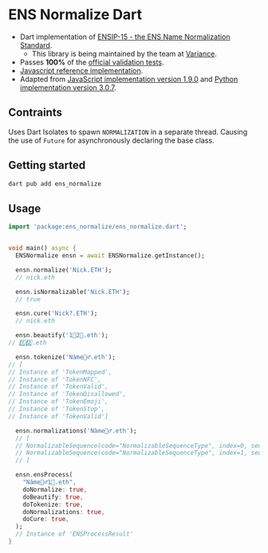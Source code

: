 # ENS Normalize Dart

* Dart implementation of [ENSIP-15 - the ENS Name Normalization Standard](https://docs.ens.domains/ens-improvement-proposals/ensip-15-normalization-standard).
  * This library is being maintained by the team at [Variance](https://variance.space).
* Passes **100%** of the [official validation tests](https://github.com/adraffy/ens-normalize.js/tree/main/validate).
* [Javascript reference implementation](https://github.com/adraffy/ens-normalize.js).
* Adapted from [JavaScript implementation version 1.9.0](https://github.com/adraffy/ens-normalize.js/tree/562d3f6d8cf28caf042d7163e3aa522dfcd925dc) and [Python implementation version 3.0.7](https://github.com/namehash/ens-normalize-python/tree/0f93e5b06c55eeaac9d046a4c9696cb968af4fc5).

## Contraints

Uses Dart Isolates to spawn `NORMALIZATION` in a separate thread. Causing the use of `Future` for asynchronously declaring the base class.

## Getting started

```sh
dart pub add ens_normalize
```

## Usage

```dart
import 'package:ens_normalize/ens_normalize.dart';


void main() async {
  ENSNormalize ensn = await ENSNormalize.getInstance();

  ensn.normalize('Nick.ETH');
  // nick.eth

  ensn.isNormalizable('Nick.ETH');
  // true

  ensn.cure('Ni‍ck?.ETH');
  // nick.eth

  ensn.beautify('1⃣2⃣.eth');
// 1️⃣2️⃣.eth

  ensn.tokenize('Nàme‍🧙‍♂.eth');
// [
// Instance of 'TokenMapped',
// Instance of 'TokenNFC',
// Instance of 'TokenValid',
// Instance of 'TokenDisallowed',
// Instance of 'TokenEmoji',
// Instance of 'TokenStop',
// Instance of 'TokenValid']

  ensn.normalizations('Nàme🧙‍♂️.eth');
  // [
  // NormalizableSequence(code="NormalizableSequenceType", index=0, sequence="N", suggested="n"),
  // NormalizableSequence(code="NormalizableSequenceType", index=1, sequence="🧙‍♂️", suggested="🧙‍♂")
  // ]

  ensn.ensProcess(
    "Nàme🧙‍♂️1⃣.eth",
    doNormalize: true,
    doBeautify: true,
    doTokenize: true,
    doNormalizations: true,
    doCure: true,
  );
  // Instance of 'ENSProcessResult'
}
```
